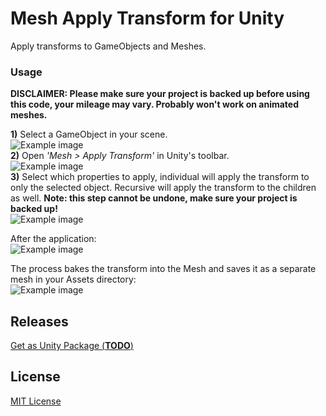 # Mesh Apply Transform for Unity 

Apply transforms to GameObjects and Meshes.

### Usage  

**DISCLAIMER: Please make sure your project is backed up before using this code, your mileage may vary. Probably won't work on animated meshes.**

**1)** Select a GameObject in your scene.  
![Example image](https://github.com/gigableh/readme-images/blob/master/mesh-apply-transform-unity/before-cropped.png?raw=true)  
**2)** Open _'Mesh > Apply Transform'_ in Unity's toolbar.  
![Example image](https://github.com/gigableh/readme-images/blob/master/mesh-apply-transform-unity/window-apply-transform.png?raw=true)  
**3)** Select which properties to apply, individual will apply the transform to only the selected object. Recursive will apply the
transform to the children as well. **Note: this step cannot be undone, make sure your project is backed up!**  
![Example image](https://github.com/gigableh/readme-images/blob/master/mesh-apply-transform-unity/apply-window.JPG?raw=true)   

After the application:  
![Example image](https://github.com/gigableh/readme-images/blob/master/mesh-apply-transform-unity/after-cropped.png?raw=true)   

The process bakes the transform into the Mesh and saves it as a separate mesh in your Assets directory:  
![Example image](https://github.com/gigableh/readme-images/blob/master/mesh-apply-transform-unity/baked-mesh.JPG?raw=true)   

## Releases  

[Get as Unity Package (__TODO__)]()  

## License  
[MIT License](https://github.com/gigableh/mesh-apply-transform-unity/blob/master/LICENSE.txt)  
